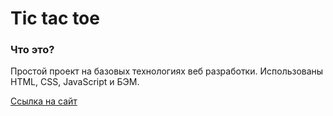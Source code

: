 # Tic tac toe

### Что это?
Простой проект на базовых технологиях веб разработки.
Использованы HTML, CSS, JavaScript и БЭМ.


[Ссылка на сайт](https://thealekzzz.github.io/tic-tac-toe)